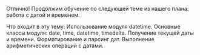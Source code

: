 Отлично! Продолжим обучение по следующей теме из нашего плана: работа с датой и временем.

Что входит в эту тему:
Использование модуля datetime.
Основные классы модуля: date, time, datetime, timedelta.
Получение текущей даты и времени.
Форматирование и парсинг дат.
Выполнение арифметических операций с датами.